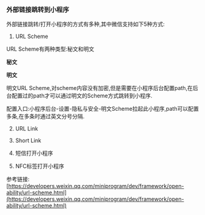 ### 外部链接跳转到小程序

外部链接跳转/打开小程序的方式有多种,其中微信支持如下5种方式:

1. URL Scheme

URL Scheme有两种类型:秘文和明文

**秘文**



**明文**

明文URL Scheme,对scheme内容没有加密,但是需要在小程序后台配置path,在后台配置过的path才可以通过明文的Scheme方式跳转到小程序.

配置入口:小程序后台-设置-隐私与安全-明文Scheme拉起此小程序,path可以配置多条,在多条时通过英文分号分隔.

2. URL Link

3. Short Link

4. 短信打开小程序

5. NFC标签打开小程序

参考链接:[https://developers.weixin.qq.com/miniprogram/dev/framework/open-ability/url-scheme.html](https://developers.weixin.qq.com/miniprogram/dev/framework/open-ability/url-scheme.html)